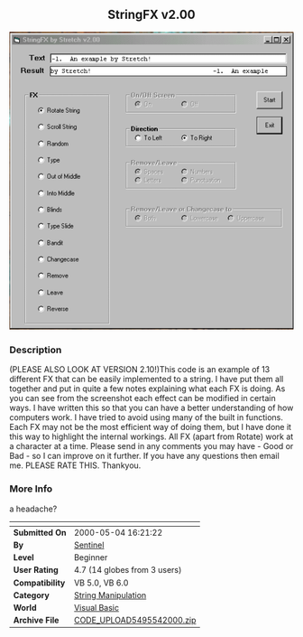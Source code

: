 ﻿<div align="center">

## StringFX v2\.00

<img src="PIC2000541147472974.gif">
</div>

### Description

(PLEASE ALSO LOOK AT VERSION 2.10!)This code is an example of 13 different FX that can be easily implemented to a string. I have put them all together and put in quite a few notes explaining what each FX is doing. As you can see from the screenshot each effect can be modified in certain ways. I have written this so that you can have a better understanding of how computers work. I have tried to avoid using many of the built in functions. Each FX may not be the most efficient way of doing them, but I have done it this way to highlight the internal workings. All FX (apart from Rotate) work at a character at a time. Please send in any comments you may have - Good or Bad - so I can improve on it further. If you have any questions then email me. PLEASE RATE THIS. Thankyou.
 
### More Info
 
a headache?


<span>             |<span>
---                |---
**Submitted On**   |2000-05-04 16:21:22
**By**             |[Sentinel](https://github.com/Planet-Source-Code/PSCIndex/blob/master/ByAuthor/sentinel.md)
**Level**          |Beginner
**User Rating**    |4.7 (14 globes from 3 users)
**Compatibility**  |VB 5\.0, VB 6\.0
**Category**       |[String Manipulation](https://github.com/Planet-Source-Code/PSCIndex/blob/master/ByCategory/string-manipulation__1-5.md)
**World**          |[Visual Basic](https://github.com/Planet-Source-Code/PSCIndex/blob/master/ByWorld/visual-basic.md)
**Archive File**   |[CODE\_UPLOAD5495542000\.zip](https://github.com/Planet-Source-Code/sentinel-stringfx-v2-00__1-7855/archive/master.zip)








